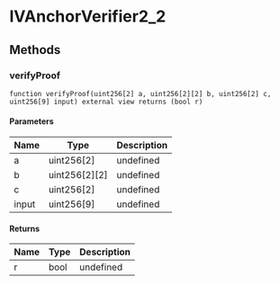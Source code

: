 # IVAnchorVerifier2_2









## Methods

### verifyProof

```solidity
function verifyProof(uint256[2] a, uint256[2][2] b, uint256[2] c, uint256[9] input) external view returns (bool r)
```





#### Parameters

| Name | Type | Description |
|---|---|---|
| a | uint256[2] | undefined
| b | uint256[2][2] | undefined
| c | uint256[2] | undefined
| input | uint256[9] | undefined

#### Returns

| Name | Type | Description |
|---|---|---|
| r | bool | undefined




